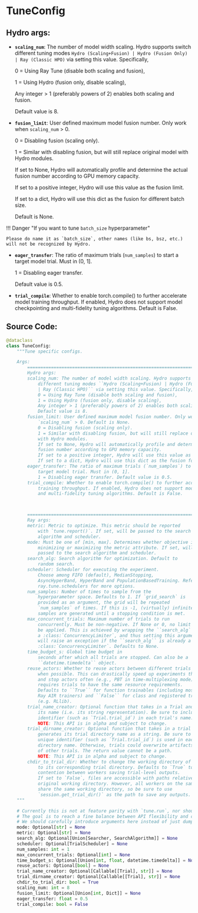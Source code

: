 
# **TuneConfig**


## **Hydro args**:
        
+ **`scaling_num`**: The number of model width scaling. Hydro supports switch different tuning modes ``Hydro (Scaling+Fusion) | Hydro (Fusion Only) | Ray (Classic HPO)`` via setting this value. Specifically,

    0 = Using Ray Tune (disable both scaling and fusion),
            
    1 = Using Hydro (fusion only, disable scaling),
            
    Any integer > 1 (preferably powers of 2) enables both scaling and fusion.
    
    Default value is 8.
        
+ **`fusion_limit`**: User defined maximum model fusion number. Only work when `scaling_num` > 0. 
    
    0 = Disabling fusion (scaling only).
    
    1 = Similar with disabling fusion, but will still replace original model with Hydro modules.
    
    If set to None, Hydro will automatically profile and determine the actual fusion number according to GPU memory capacity.
            
    If set to a positive integer, Hydro will use this value as the fusion limit.
    
    If set to a dict, Hydro will use this dict as the fusion for different batch size.

    Default is None.

!!! Danger "If you want to tune `batch_size` hyperparameter"

    Please do name it as `batch_size`, other names (like bs, bsz, etc.) will not be recognized by Hydro.


+ **`eager_transfer`**: The ratio of maximum trials (`num_samples`) to start a target model trial. Must in (0, 1].
    
    1 = Disabling eager transfer.
    
    Default value is 0.5.
        
+ **`trial_compile`**: Whether to enable torch.compile() to further accelerate model
            training throughput. If enabled, Hydro does not support model checkpointing
            and multi-fidelity tuning algorithms. Default is False.

## **Source Code**:
```python
@dataclass
class TuneConfig:
    """Tune specific configs.

    Args:
        ======================================================================
        Hydro args:
        scaling_num: The number of model width scaling. Hydro supports switch
            different tuning modes ``Hydro (Scaling+Fusion) | Hydro (Fusion Only)
            | Ray (Classic HPO)`` via setting this value. Specifically,
            0 = Using Ray Tune (disable both scaling and fusion),
            1 = Using Hydro (fusion only, disable scaling),
            Any integer > 1 (preferably powers of 2) enables both scaling and fusion
            Default value is 8.
        fusion_limit: User defined maximum model fusion number. Only work when
            `scaling_num` > 0. Default is None.
            0 = Disabling fusion (scaling only).
            1 = Similar with disabling fusion, but will still replace original model
            with Hydro modules.
            If set to None, Hydro will automatically profile and determine the actual
            fusion number according to GPU memory capacity.
            If set to a positive integer, Hydro will use this value as the fusion limit.
            If set to a dict, Hydro will use this dict as the fusion for different batch size.
        eager_transfer: The ratio of maximum trials (`num_samples`) to start a
            target model trial. Must in (0, 1].
            1 = Disabling eager transfer. Default value is 0.5.
        trial_compile: Whether to enable torch.compile() to further accelerate model
            training throughput. If enabled, Hydro does not support model checkpointing
            and multi-fidelity tuning algorithms. Default is False.



        ======================================================================
        Ray args:
        metric: Metric to optimize. This metric should be reported
            with `tune.report()`. If set, will be passed to the search
            algorithm and scheduler.
        mode: Must be one of [min, max]. Determines whether objective is
            minimizing or maximizing the metric attribute. If set, will be
            passed to the search algorithm and scheduler.
        search_alg: Search algorithm for optimization. Default to
            random search.
        scheduler: Scheduler for executing the experiment.
            Choose among FIFO (default), MedianStopping,
            AsyncHyperBand, HyperBand and PopulationBasedTraining. Refer to
            ray.tune.schedulers for more options.
        num_samples: Number of times to sample from the
            hyperparameter space. Defaults to 1. If `grid_search` is
            provided as an argument, the grid will be repeated
            `num_samples` of times. If this is -1, (virtually) infinite
            samples are generated until a stopping condition is met.
        max_concurrent_trials: Maximum number of trials to run
            concurrently. Must be non-negative. If None or 0, no limit will
            be applied. This is achieved by wrapping the ``search_alg`` in
            a :class:`ConcurrencyLimiter`, and thus setting this argument
            will raise an exception if the ``search_alg`` is already a
            :class:`ConcurrencyLimiter`. Defaults to None.
        time_budget_s: Global time budget in
            seconds after which all trials are stopped. Can also be a
            ``datetime.timedelta`` object.
        reuse_actors: Whether to reuse actors between different trials
            when possible. This can drastically speed up experiments that start
            and stop actors often (e.g., PBT in time-multiplexing mode). This
            requires trials to have the same resource requirements.
            Defaults to ``True`` for function trainables (including most
            Ray AIR trainers) and ``False`` for class and registered trainables
            (e.g. RLlib).
        trial_name_creator: Optional function that takes in a Trial and returns
            its name (i.e. its string representation). Be sure to include some unique
            identifier (such as `Trial.trial_id`) in each trial's name.
            NOTE: This API is in alpha and subject to change.
        trial_dirname_creator: Optional function that takes in a trial and
            generates its trial directory name as a string. Be sure to include some
            unique identifier (such as `Trial.trial_id`) is used in each trial's
            directory name. Otherwise, trials could overwrite artifacts and checkpoints
            of other trials. The return value cannot be a path.
            NOTE: This API is in alpha and subject to change.
        chdir_to_trial_dir: Whether to change the working directory of each worker
            to its corresponding trial directory. Defaults to `True` to prevent
            contention between workers saving trial-level outputs.
            If set to `False`, files are accessible with paths relative to the
            original working directory. However, all workers on the same node now
            share the same working directory, so be sure to use
            `session.get_trial_dir()` as the path to save any outputs.
    """

    # Currently this is not at feature parity with `tune.run`, nor should it be.
    # The goal is to reach a fine balance between API flexibility and conciseness.
    # We should carefully introduce arguments here instead of just dumping everything.
    mode: Optional[str] = None
    metric: Optional[str] = None
    search_alg: Optional[Union[Searcher, SearchAlgorithm]] = None
    scheduler: Optional[TrialScheduler] = None
    num_samples: int = 1
    max_concurrent_trials: Optional[int] = None
    time_budget_s: Optional[Union[int, float, datetime.timedelta]] = None
    reuse_actors: Optional[bool] = None
    trial_name_creator: Optional[Callable[[Trial], str]] = None
    trial_dirname_creator: Optional[Callable[[Trial], str]] = None
    chdir_to_trial_dir: bool = True
    scaling_num: int = 8
    fusion_limit: Optional[Union[int, Dict]] = None
    eager_transfer: float = 0.5
    trial_compile: bool = False
```